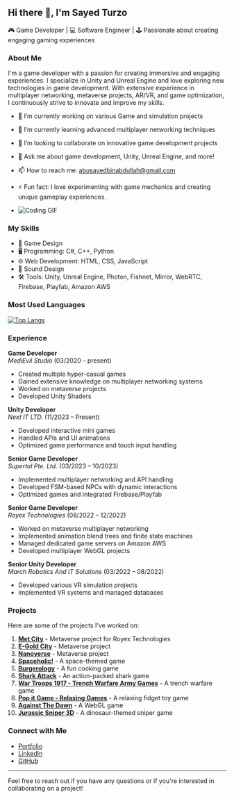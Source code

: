 ## Hi there 👋, I'm Sayed Turzo

🎮 Game Developer | 💻 Software Engineer | 🕹️ Passionate about creating engaging gaming experiences

### About Me
I'm a game developer with a passion for creating immersive and engaging experiences. I specialize in Unity and Unreal Engine and love exploring new technologies in game development. With extensive experience in multiplayer networking, metaverse projects, AR/VR, and game optimization, I continuously strive to innovate and improve my skills.

- 🔭 I’m currently working on various Game and simulation projects
- 🌱 I’m currently learning advanced multiplayer networking techniques
- 👯 I’m looking to collaborate on innovative game development projects
- 💬 Ask me about game development, Unity, Unreal Engine, and more!
- 📫 How to reach me: abusayedbinabdullah@gmail.com
- ⚡ Fun fact: I love experimenting with game mechanics and creating unique gameplay experiences.

- ![Coding GIF](https://media.giphy.com/media/13HgwGsXF0aiGY/giphy.gif)

### My Skills
- 🎨 Game Design
- 🖥️ Programming: C#, C++, Python
- 🌐 Web Development: HTML, CSS, JavaScript
- 🎵 Sound Design
- 🛠️ Tools: Unity, Unreal Engine, Photon, Fishnet, Mirror, WebRTC, Firebase, Playfab, Amazon AWS

### Most Used Languages
[![Top Langs](https://github-readme-stats.vercel.app/api/top-langs/?username=SayedTurzo&layout=compact)](https://github.com/SayedTurzo/github-readme-stats)

### Experience

**Game Developer**  
*MediEvil Studio* (03/2020 – present)  
- Created multiple hyper-casual games
- Gained extensive knowledge on multiplayer networking systems
- Worked on metaverse projects
- Developed Unity Shaders

**Unity Developer**  
*Next IT LTD.* (11/2023 – Present)  
- Developed interactive mini games
- Handled APIs and UI animations
- Optimized game performance and touch input handling

**Senior Game Developer**  
*Supertal Pte. Ltd.* (03/2023 – 10/2023)  
- Implemented multiplayer networking and API handling
- Developed FSM-based NPCs with dynamic interactions
- Optimized games and integrated Firebase/Playfab

**Senior Game Developer**  
*Royex Technologies* (08/2022 – 12/2022)  
- Worked on metaverse multiplayer networking
- Implemented animation blend trees and finite state machines
- Managed dedicated game servers on Amazon AWS
- Developed multiplayer WebGL projects

**Senior Unity Developer**  
*March Robotics And IT Solutions* (03/2022 – 08/2022)  
- Developed various VR simulation projects
- Implemented VR systems and managed databases

### Projects
Here are some of the projects I've worked on:

1. **[Met City](https://metcity.xyz/)** - Metaverse project for Royex Technologies
2. **[E-Gold City](https://metaverse.egold.farm/)** - Metaverse project
3. **[Nanoverse](https://nanoverse.io/)** - Metaverse project
4. **[Spaceholic!](https://play.google.com/store/apps/details?id=com.medievilstudio.spaceholic)** - A space-themed game
5. **[Burgerology](https://play.google.com/store/apps/details?id=com.medievil.burgerology)** - A fun cooking game
6. **[Shark Attack](https://play.google.com/store/apps/details?id=com.fpg.sharkattack)** - An action-packed shark game
7. **[War Troops 1917 - Trench Warfare Army Games](https://play.google.com/store/apps/details?id=com.wartroops1917.trench.warfare)** - A trench warfare game
8. **[Pop it Game - Relaxing Games](https://play.google.com/store/apps/details?id=com.hd.fidgettrading.popit.fidgettoys.calminggame)** - A relaxing fidget toy game
9. **[Against The Dawn](https://medievilstudio.itch.io/against-the-dawn-3d-webgl)** - A WebGL game
10. **[Jurassic Sniper 3D](https://play.google.com/store/apps/details?id=com.funvai.jseasniper&hl=en&gl=USl)** - A dinosaur-themed sniper game

### Connect with Me
- [Portfolio](https://sites.google.com/view/sayedturzo/)
- [LinkedIn](https://www.linkedin.com/in/sayedturzo/)
- [GitHub](https://github.com/SayedTurzo)

---

Feel free to reach out if you have any questions or if you're interested in collaborating on a project!
